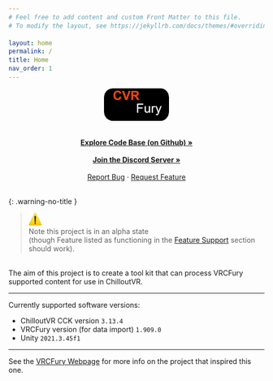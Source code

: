 ```yaml
---
# Feel free to add content and custom Front Matter to this file.
# To modify the layout, see https://jekyllrb.com/docs/themes/#overriding-theme-defaults

layout: home
permalink: /
title: Home
nav_order: 1
---
```


<div align="center">
  <img src="assets/images/logos/CVRFuryLogo.png" alt="Logo" width="128" height="64">
</div>

<p align="center">
  <br />
  <a href="https://repo.cvrfury.uk"><strong>Explore Code Base (on Github) »</strong></a>
  <br />
  <br />
  <a href="https://dc.cvrfury.uk"><strong>Join the Discord Server »</strong></a>
  <br />
  <br />
  <a href="https://github.com/NovaVoidHowl/CVRFury/issues">Report Bug</a>
  ·
  <a href="https://github.com/NovaVoidHowl/CVRFury/issues">Request Feature</a>
  <br />
  <br />
</p>

{: .warning-no-title }

> <img src="assets/images/icons/warning.512x512.png" alt="warning" width="25" height="25"> \
> Note this project is in an alpha state\
> (though Feature listed as functioning in the [Feature Support](/feature-support) section should work).

<br />
The aim of this project is to create a tool kit that can process VRCFury supported content for use in ChilloutVR.

______________________________________________________________________

Currently supported software versions:

- ChilloutVR CCK version `3.13.4`
- VRCFury version (for data import) `1.909.0`
- Unity `2021.3.45f1`

______________________________________________________________________

See the [VRCFury Webpage](https://vrcfury.com/) for more info on the project that inspired this one.
